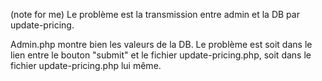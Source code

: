 (note for me)
Le problème est la transmission entre admin et la DB par update-pricing.

Admin.php montre bien les valeurs de la DB.
Le problème est soit dans le lien entre le bouton "submit" et le fichier update-pricing.php, soit dans le fichier update-pricing.php lui même.
